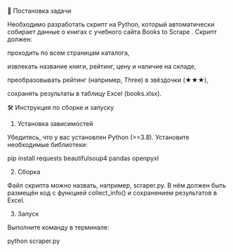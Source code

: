 📌 Постановка задачи

Необходимо разработать скрипт на Python, который автоматически собирает данные о книгах с учебного сайта Books to Scrape
.
Скрипт должен:

проходить по всем страницам каталога,

извлекать название книги, рейтинг, цену и наличие на складе,

преобразовывать рейтинг (например, Three) в звёздочки (★★★),

сохранять результаты в таблицу Excel (books.xlsx).

🛠️ Инструкция по сборке и запуску
1. Установка зависимостей

Убедитесь, что у вас установлен Python (>=3.8).
Установите необходимые библиотеки:

pip install requests beautifulsoup4 pandas openpyxl

2. Сборка

Файл скрипта можно назвать, например, scraper.py. В нём должен быть размещён код с функцией collect_info() и сохранением результатов в Excel.

3. Запуск

Выполните команду в терминале:

python scraper.py